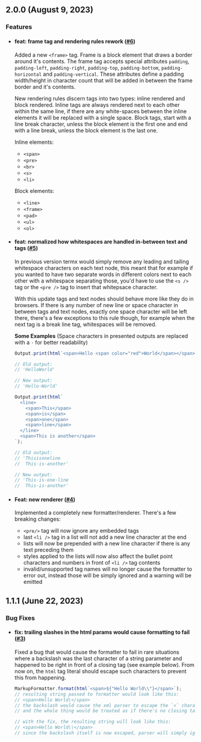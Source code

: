 ## 2.0.0 (August 9, 2023)

### Features

- #### feat: frame tag and rendering rules rework ([#6](https://github.com/ncpa0cpl/termx-markup/pull/6))

  Added a new `<frame>` tag. Frame is a block element that draws a border around it's contents. The frame tag accepts special attributes `padding`, `padding-left`, `padding-right`, `padding-top`, `padding-bottom`, `padding-horizontal` and `padding-vertical`. These attributes define a padding width/height in character count that will be added in between the frame border and it's contents.

  New rendering rules discern tags into two types: inline rendered and block rendered. Inline tags are always rendered next to each other within the same line, if there are any white-spaces between the inline elements it will be replaced with a single space. Block tags, start with a line break character, unless the block element is the first one and end with a line break, unless the block element is the last one.

  Inline elements:

  - `<span>`
  - `<pre>`
  - `<br>`
  - `<s>`
  - `<li>`

  Block elements:

  - `<line>`
  - `<frame>`
  - `<pad>`
  - `<ul>`
  - `<ol>`

- #### feat: normalized how whitespaces are handled in-between text and tags ([#5](https://github.com/ncpa0cpl/termx-markup/pull/5))

  In previous version termx would simply remove any leading and tailing whitespace characters on each text node, this meant that for example if you wanted to have two separate words in different colors next to each other with a whitespace separating those, you'd have to use the `<s />` tag or the `<pre />` tag to insert that whitepsace character.

  With this update tags and text nodes should behave more like they do in browsers. If there is any number of new line or space character in between tags and text nodes, exactly one space character will be left there, there's a few exceptions to this rule though, for example when the next tag is a break line tag, whitespaces will be removed.

  **Some Examples**
  (Space characters in presented outputs are replaced with a `·` for better readability)

  ```ts
  Output.print(html`<span>Hello <span color="red">World</span></span>`);

  // Old output:
  // 'HelloWorld'

  // New output:
  // 'Hello·World'

  Output.print(html`
    <line>
      <span>This</span>
      <span>is</span>
      <span>one</span>
      <span>line</span>
    </line>
    <span>This is another</span>
  `);

  // Old output:
  // 'Thisisoneline
  //  This·is·another'

  // New output:
  // 'This·is·one·line
  //  This·is·another'
  ```

- #### Feat: new renderer ([#4](https://github.com/ncpa0cpl/termx-markup/pull/4))

  Implemented a completely new formatter/renderer. There's a few breaking changes:

  - `<pre/>` tag will now ignore any embedded tags
  - last `<li />` tag in a list will not add a new line character at the end
  - lists will now be prepended with a new line character if there is any text preceding them
  - styles applied to the lists will now also affect the bullet point characters and numbers in front of `<li />` tag contents
  - invalid/unsupported tag names will no longer cause the formatter to error out, instead those will be simply ignored and a warning will be emitted

## 1.1.1 (June 22, 2023)

### Bug Fixes

- #### fix: trailing slashes in the html params would cause formatting to fail ([#3](https://github.com/ncpa0cpl/termx-markup/pull/3))

  Fixed a bug that would cause the formatter to fail in rare situations where a backslash was the last character of a string parameter and happened to be right in front of a closing tag (see example below). From now on, the `html` tag literal should escape such characters to prevent this from happening.

  ```ts
  MarkupFormatter.format(html`<span>${"Hello World\\"}</span>`);
  // resulting string passed to formatter would look like this:
  // <span>Hello World\</span>
  // the backslash would cause the xml parser to escape the `<` character
  // and the whole thing would be treated as if there's no closing tag

  // with the fix, the resulting string will look like this:
  // <span>Hello World\\</span>
  // since the backslash itself is now escaped, parser will simply ignore it
  ```

